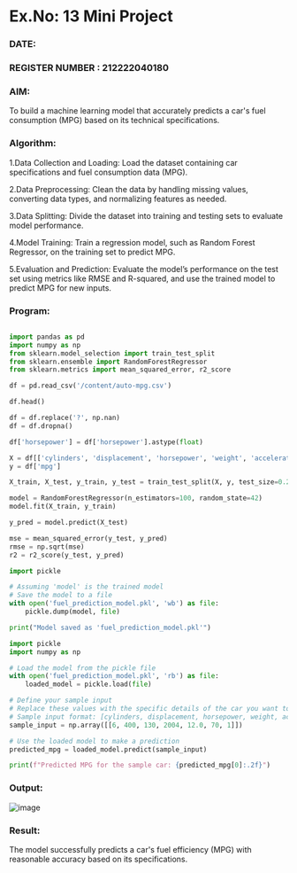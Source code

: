 # Ex.No: 13 Mini Project
### DATE:                                                                  
### REGISTER NUMBER : 212222040180

### AIM:
To build a machine learning model that accurately predicts a car's fuel consumption (MPG) based on its technical specifications.

### Algorithm:
1.Data Collection and Loading: Load the dataset containing car specifications and fuel consumption data (MPG).

2.Data Preprocessing: Clean the data by handling missing values, converting data types, and normalizing features as needed.

3.Data Splitting: Divide the dataset into training and testing sets to evaluate model performance.

4.Model Training: Train a regression model, such as Random Forest Regressor, on the training set to predict MPG.

5.Evaluation and Prediction: Evaluate the model’s performance on the test set using metrics like RMSE and R-squared, and use the trained model to predict MPG for 
  new inputs.



### Program:
```python

import pandas as pd
import numpy as np
from sklearn.model_selection import train_test_split
from sklearn.ensemble import RandomForestRegressor
from sklearn.metrics import mean_squared_error, r2_score

df = pd.read_csv('/content/auto-mpg.csv')

df.head()

df = df.replace('?', np.nan)
df = df.dropna()

df['horsepower'] = df['horsepower'].astype(float)

X = df[['cylinders', 'displacement', 'horsepower', 'weight', 'acceleration', 'model year', 'origin']]
y = df['mpg']

X_train, X_test, y_train, y_test = train_test_split(X, y, test_size=0.2, random_state=42)

model = RandomForestRegressor(n_estimators=100, random_state=42)
model.fit(X_train, y_train)

y_pred = model.predict(X_test)

mse = mean_squared_error(y_test, y_pred)
rmse = np.sqrt(mse)
r2 = r2_score(y_test, y_pred)

import pickle

# Assuming 'model' is the trained model
# Save the model to a file
with open('fuel_prediction_model.pkl', 'wb') as file:
    pickle.dump(model, file)

print("Model saved as 'fuel_prediction_model.pkl'")

import pickle
import numpy as np

# Load the model from the pickle file
with open('fuel_prediction_model.pkl', 'rb') as file:
    loaded_model = pickle.load(file)

# Define your sample input
# Replace these values with the specific details of the car you want to predict for
# Sample input format: [cylinders, displacement, horsepower, weight, acceleration, model year, origin]
sample_input = np.array([[6, 400, 130, 2004, 12.0, 70, 1]])

# Use the loaded model to make a prediction
predicted_mpg = loaded_model.predict(sample_input)

print(f"Predicted MPG for the sample car: {predicted_mpg[0]:.2f}")

```


### Output:

![image](https://github.com/user-attachments/assets/b57adb3c-2e96-414e-9ee3-66e125391213)


### Result:

The model successfully predicts a car's fuel efficiency (MPG) with reasonable accuracy based on its specifications.

